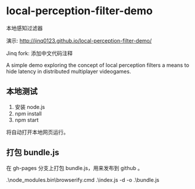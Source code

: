 local-perception-filter-demo
============================

本地感知过滤器

演示: http://jinq0123.github.io/local-perception-filter-demo/

Jinq fork: 添加中文代码注释

A simple demo exploring the concept of local perception filters a means to hide latency in distributed multiplayer videogames.

## 本地测试

1. 安装 node.js
1. npm install
1. npm start

将自动打开本地网页运行。

## 打包 bundle.js

在 gh-pages 分支上打包 bundle.js，用来发布到 github 。

.\node_modules\.bin\browserify.cmd .\index.js -d -o .\bundle.js

